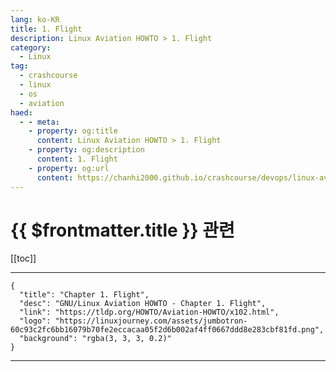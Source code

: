 ```yaml
---
lang: ko-KR
title: 1. Flight
description: Linux Aviation HOWTO > 1. Flight
category:
  - Linux
tag: 
  - crashcourse
  - linux 
  - os
  - aviation
haed:
  - - meta:
    - property: og:title
      content: Linux Aviation HOWTO > 1. Flight
    - property: og:description
      content: 1. Flight
    - property: og:url
      content: https://chanhi2000.github.io/crashcourse/devops/linux-aviation-howto/01-flight.html
---
```


# {{ $frontmatter.title }} 관련

[[toc]]

---

```component VPCard
{
  "title": "Chapter 1. Flight",
  "desc": "GNU/Linux Aviation HOWTO - Chapter 1. Flight",
  "link": "https://tldp.org/HOWTO/Aviation-HOWTO/x102.html",
  "logo": "https://linuxjourney.com/assets/jumbotron-60c93c2fc6bb16079b70fe2eccacaa05f2d6b002af4ff0667ddd8e283cbf81fd.png",
  "background": "rgba(3, 3, 3, 0.2)"
}
```

---
